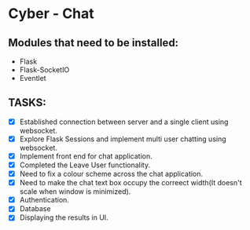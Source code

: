 # Cyber - Chat

## Modules that need to be installed:

- Flask
- Flask-SocketIO
- Eventlet

## TASKS:

- [x] Established connection between server and a single client using websocket.
- [x] Explore Flask Sessions and implement multi user chatting using websocket.
- [x] Implement front end for chat application.
- [x] Completed the Leave User functionality.
- [x] Need to fix a colour scheme across the chat application.
- [x] Need to make the chat text box occupy the correect width(It doesn't scale when window is minimized).
- [x] Authentication.
- [x] Database
- [x] Displaying the results in UI.
